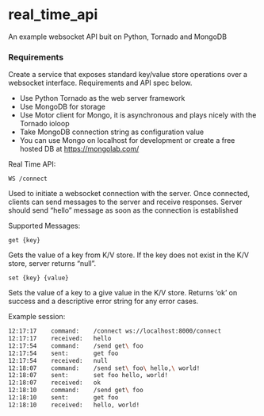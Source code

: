 # real_time_api
An example websocket API buit on Python, Tornado and MongoDB

### Requirements
Create a service that exposes standard key/value store operations over a websocket interface. 
Requirements and API spec below.

 - Use Python Tornado as the web server framework
 - Use MongoDB for storage
 - Use Motor client for Mongo, it is asynchronous and plays nicely with the Tornado ioloop
 - Take MongoDB connection string as configuration value
 - You can use Mongo on localhost for development or create a free hosted DB at https://mongolab.com/

Real Time API:

`WS /connect`

Used to initiate a websocket connection with the server. Once connected, clients can send messages to the server and receive responses.  Server should send “hello” message as soon as the connection is established

Supported Messages:

`get {key}`

Gets the value of a key from K/V store. If the key does not exist in the K/V store, server returns “null”.

`set {key} {value}`

Sets the value of a key to a give value in the K/V store. Returns ‘ok’ on success and a descriptive error string for any error cases.

Example session:
```bash
12:17:17	command:	/connect ws://localhost:8000/connect
12:17:17	received:	hello
12:17:54	command:	/send get\ foo
12:17:54	sent:	    get foo
12:17:54	received:	null
12:18:07	command:	/send set\ foo\ hello,\ world!
12:18:07	sent:	    set foo hello, world!
12:18:07	received:	ok
12:18:10	command:	/send get\ foo
12:18:10	sent:	    get foo
12:18:10	received:	hello, world!
```
